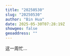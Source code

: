 ```yaml
---
title: "20250530"
slug: "20250530"
author: "Bin Hua"
date: 2025-05-30T07:28:19Z
showgeo: false
geoaddress: ""
---
```


这一周忙...